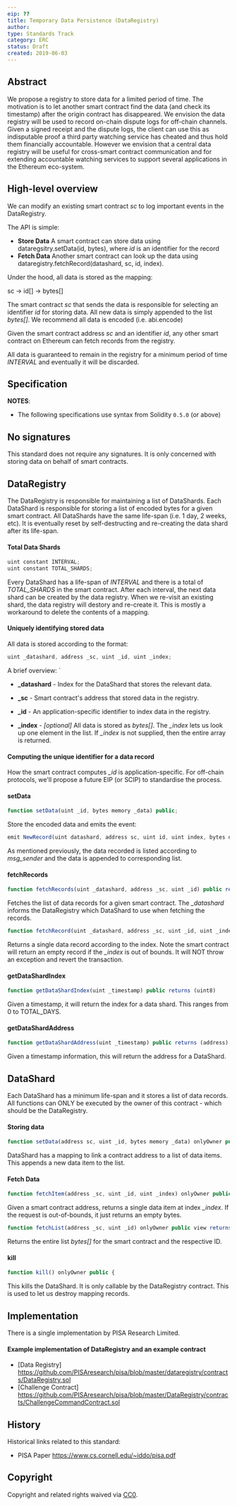 ```yaml
---
eip: ??
title: Temporary Data Persistence (DataRegistry)
author:
type: Standards Track
category: ERC
status: Draft
created: 2019-06-03
---
```


## Abstract

We propose a registry to store data for a limited period of time. The motivation is to let another smart contract find the data (and check its timestamp) after the origin contract has disappeared. 
We envision the data registry will be used to record on-chain dispute logs for off-chain channels. 
Given a signed receipt and the dispute logs, the client can use this as indisputable proof a third party watching service has cheated and thus hold them financially accountable. 
However we envision that a central data registry will be useful for cross-smart contract communication and for extending accountable watching services to support several applications in the Ethereum eco-system.

## High-level overview

We can modify an existing smart contract *sc* to log important events in the DataRegistry. 

The API is simple:
 * **Store Data** A smart contract can store data using dataregsitry.setData(id, bytes), where *id* is an identifier for the record
 * **Fetch Data** Another smart contract can look up the data using dataregistry.fetchRecord(datashard, sc, id, index). 
 
Under the hood, all data is stored as the mapping:

sc -> id[] -> bytes[] 

The smart contract *sc* that sends the data is responsible for selecting an identifier *id* for storing data. All new data is simply appended to the list *bytes[]*. We recommend all data is encoded (i.e. abi.encode) 

Given the smart contract address *sc* and an identifier *id*, any other smart contract on Ethereum can fetch records from the registry.
 
All data is guaranteed to remain in the registry for a minimum period of time *INTERVAL* and eventually it will be discarded. 

## Specification

**NOTES**:
 - The following specifications use syntax from Solidity `0.5.0` (or above)


## No signatures
This standard does not require any signatures. It is only concerned with storing data on behalf of smart contracts.

## DataRegistry

The DataRegistry is responsible for maintaining a list of DataShards. Each DataShard is responsible for storing a list of encoded bytes for a given smart contract. All DataShards have the same life-span (i.e. 1 day, 2 weeks, etc). It is eventually reset by self-destructing and re-creating the data shard after its life-span. 

#### Total Data Shards 

``` js
uint constant INTERVAL;
uint constant TOTAL_SHARDS;
```

Every DataShard has a life-span of *INTERVAL* and there is a total of *TOTAL_SHARDS* in the smart contract. After each interval, the next data shard can be created by the data registry. When we re-visit an existing shard, the data registry will destory and re-create it. This is mostly a workaround to delete the contents of a mapping.

#### Uniquely identifying stored data 

All data is stored according to the format: 

``` js
uint _datashard, address _sc, uint _id, uint _index; 
```

A brief overview: `

* **_datashard** - Index for the DataShard that stores the relevant data. 

* **_sc** - Smart contract's address that stored data in the registry. 

* **_id** - An application-specific identifier to index data in the registry.

* **_index** - *[optional]* All data is stored as *bytes[]*. The *_index* lets us look up one element in the list. If *_index* is not supplied, then the entire array is returned. 

#### Computing the unique identifier for a data record 

How the smart contract computes *_id*  is application-specific. For off-chain protocols, we'll propose a future EIP (or SCIP) to standardise the process. 

#### setData

``` js
function setData(uint _id, bytes memory _data) public;
```

Store the encoded data and emits the event:

``` js
emit NewRecord(uint datashard, address sc, uint id, uint index, bytes data)
```
As mentioned previously, the data recorded is listed according to *msg_sender* and the data is appended to corresponding list. 

#### fetchRecords

``` js
function fetchRecords(uint _datashard, address _sc, uint _id) public returns (bytes[] memory)
```

Fetches the list of data records for a given smart contract. The *_datashard* informs the DataRegistry which DataShard to use when fetching the records.

``` js
function fetchRecord(uint _datashard, address _sc, uint _id, uint _index) public returns (bytes memory)
```

Returns a single data record according to the index. Note the smart contract will return an empty record if the *_index* is out of bounds. It will NOT throw an exception and revert the transaction. 

#### getDataShardIndex

``` js
function getDataShardIndex(uint _timestamp) public returns (uint8)
```
Given a timestamp, it will return the index for a data shard. This ranges from 0 to TOTAL_DAYS. 

#### getDataShardAddress

``` js
function getDataShardAddress(uint _timestamp) public returns (address)
```

Given a timestamp information, this will return the address for a DataShard. 

## DataShard

Each DataShard has a minimum life-span and it stores a list of data records. All functions can ONLY be executed by the owner of this contract - which should be the DataRegistry. 


#### Storing data 

``` js
function setData(address sc, uint _id, bytes memory _data) onlyOwner public {
```


DataShard has a mapping to link a contract address to a list of data items. This appends a new data item to the list.


#### Fetch Data 

``` js
function fetchItem(address _sc, uint _id, uint _index) onlyOwner public view returns(bytes memory) {
```
Given a smart contract address, returns a single data item at index *_index*. If the request is out-of-bounds, it just returns an empty bytes. 

``` js
function fetchList(address _sc, uint _id) onlyOwner public view returns(bytes[] memory) {
```
Returns the entire list *bytes[]* for the smart contract and the respective ID. 

#### kill
``` js
function kill() onlyOwner public {
```

This kills the DataShard. It is only callable by the DataRegistry contract. This is used to let us destroy mapping records.

## Implementation

There is a single implementation by PISA Research Limited.

#### Example implementation of DataRegistry and an example contract 
- [Data Registry] https://github.com/PISAresearch/pisa/blob/master/dataregistry/contracts/DataRegistry.sol
- [Challenge Contract] https://github.com/PISAresearch/pisa/blob/master/DataRegistry/contracts/ChallengeCommandContract.sol


## History

Historical links related to this standard:

- PISA Paper https://www.cs.cornell.edu/~iddo/pisa.pdf


## Copyright
Copyright and related rights waived via [CC0](https://creativecommons.org/publicdomain/zero/1.0/).
